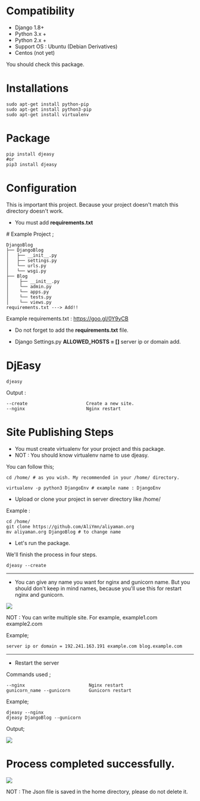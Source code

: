 # Compatibility

* Django 1.8+
* Python 3.x +
* Python 2.x +
* Support OS : Ubuntu (Debian Derivatives) 
* Centos (not yet)

You should check this package.

# **Installations**

    sudo apt-get install python-pip
    sudo apt-get install python3-pip
    sudo apt-get install virtualenv

# Package

    pip install djeasy 
    #or
    pip3 install djeasy



# Configuration
This is important this project. Because your project doesn't match this directory doesn't work.
* You must add <b>requirements.txt</b>

# Example Project ;

    DjangoBlog 
    ├── DjangoBlog
    │   ├── __init__.py
    │   ├── settings.py
    │   └── urls.py
    │   └── wsgi.py
    ├── Blog
    │    ├── __init__.py
    │    └── admin.py
    │    └── apps.py
    │    └── tests.py
    │    └── views.py
    requirements.txt ---> Add!!

Example requirements.txt : https://goo.gl/0Y9yCB

* Do not forget to add the **requirements.txt** file.

* Django Settings.py **ALLOWED_HOSTS = []**  server ip or domain add.

# DjEasy

    djeasy
 
 Output :

    --create                      Create a new site.
    --nginx                       Nginx restart

# Site Publishing Steps

* You must create virtualenv for your project and this package.
* NOT : You should know virtualenv name to use djeasy.

You can follow this;

    cd /home/ # as you wish. My recommended in your /home/ directory.
    
    virtualenv -p python3 DjangoEnv # example name : DjangoEnv

* Upload or clone your project in server directory like /home/


Example :

    cd /home/
    git clone https://github.com/AliYmn/aliyaman.org
    mv aliyaman.org DjangoBlog # to change name

* Let's run the package.

We'll finish the process in four steps.

    djeasy --create
 
 ***

* You can give any name you want for nginx and gunicorn name. But you should don't keep in mind names, because you'll use this for restart nginx and gunicorn.
 
 <img src="https://i3.wp.com/www.python.tc/wp-content/uploads/2017/02/djeasy-django-site-kurma.png"/>

NOT : You can write multiple site. For example, example1.com example2.com 

Example;

    server ip or domain = 192.241.163.191 example.com blog.example.com
***

* Restart the server

Commands used ;

    --nginx                        Nginx restart
    gunicorn_name --gunicorn       Gunicorn restart
    
Example;

    djeasy --nginx
    djeasy DjangoBlog --gunicorn
    
Output;

<img src="http://image.prntscr.com/image/3ef690aebe3a478582bf9c50e6999f0d.png"/>

# Process completed successfully.

<img src="http://image.prntscr.com/image/e4e221f9cb3443a9b033db912c6a2814.png"/>

NOT : The Json file is saved in the home directory, please do not delete it.






    
    

